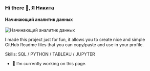 ### Hi there 👋, Я Никита
#### Начинающий аналитик данных
![Начинающий аналитик данных](https://arturssmirnovs.github.io/github-profile-readme-generator/images/banner.png)

I made this project just for fun, it allows you to create nice and simple GitHub Readme files that you can copy/paste and use in your profile.

Skills: SQL / PYTHON / TABLEAU / JUPYTER

- 🔭 I’m currently working on this page. 





